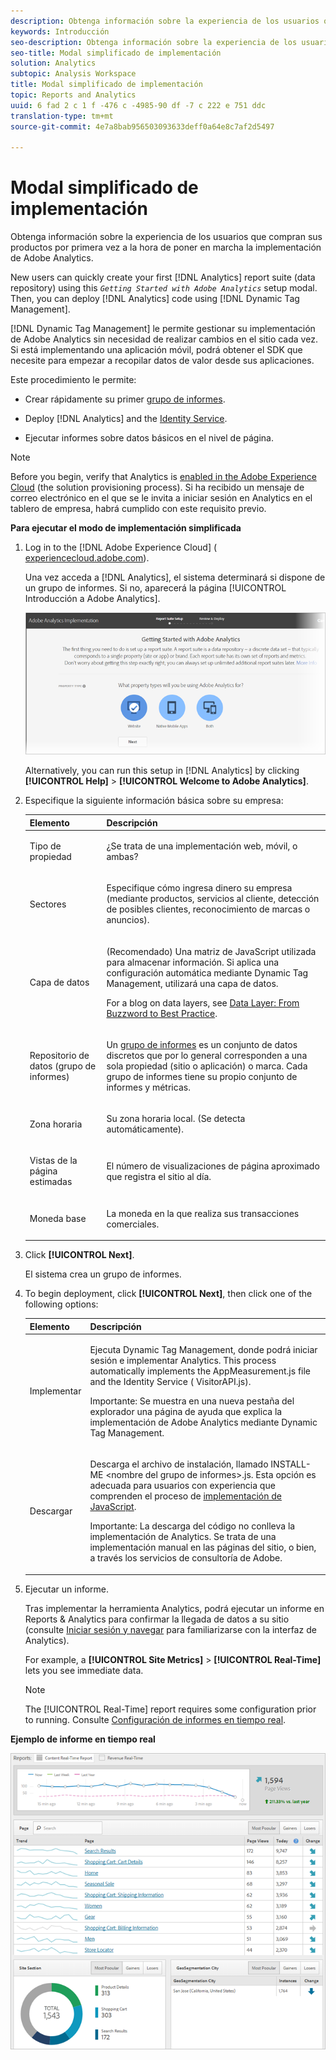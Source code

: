 ```yaml
---
description: Obtenga información sobre la experiencia de los usuarios que compran sus productos por primera vez a la hora de poner en marcha la implementación de Adobe Analytics.
keywords: Introducción
seo-description: Obtenga información sobre la experiencia de los usuarios que compran sus productos por primera vez a la hora de poner en marcha la implementación de Adobe Analytics.
seo-title: Modal simplificado de implementación
solution: Analytics
subtopic: Analysis Workspace
title: Modal simplificado de implementación
topic: Reports and Analytics
uuid: 6 fad 2 c 1 f -476 c -4985-90 df -7 c 222 e 751 ddc
translation-type: tm+mt
source-git-commit: 4e7a8bab956503093633deff0a64e8c7af2d5497

---
```



# Modal simplificado de implementación

Obtenga información sobre la experiencia de los usuarios que compran sus productos por primera vez a la hora de poner en marcha la implementación de Adobe Analytics.

<!-- 

<p>https://activation.adobedtm.com/index.php?redirected=1 </p>

 -->

New users can quickly create your first [!DNL Analytics] report suite (data repository) using this *`Getting Started with Adobe Analytics`* setup modal. Then, you can deploy [!DNL Analytics] code using [!DNL Dynamic Tag Management].

[!DNL Dynamic Tag Management] le permite gestionar su implementación de Adobe Analytics sin necesidad de realizar cambios en el sitio cada vez. Si está implementando una aplicación móvil, podrá obtener el SDK que necesite para empezar a recopilar datos de valor desde sus aplicaciones.

Este procedimiento le permite:

* Crear rápidamente su primer [grupo de informes](https://marketing.adobe.com/resources/help/en_US/analytics/getting-started/report-suites.html).
* Deploy [!DNL Analytics] and the [Identity Service](https://marketing.adobe.com/resources/help/en_US/mcvid/).

* Ejecutar informes sobre datos básicos en el nivel de página.

>[!NOTE]
>
>Before you begin, verify that Analytics is [enabled in the Adobe Experience Cloud](https://marketing.adobe.com/resources/help/en_US/mcloud/core_services.html) (the solution provisioning process). Si ha recibido un mensaje de correo electrónico en el que se le invita a iniciar sesión en Analytics en el tablero de empresa, habrá cumplido con este requisito previo.

**Para ejecutar el modo de implementación simplificada**

1. Log in to the [!DNL Adobe Experience Cloud] ( [experiencecloud.adobe.com](https://experiencecloud.adobe.com)).

   Una vez acceda a [!DNL Analytics], el sistema determinará si dispone de un grupo de informes. Si no, aparecerá la página [!UICONTROL Introducción a Adobe Analytics].

   ![](assets/analytics-implementation-rs-wizard.png)

   Alternatively, you can run this setup in [!DNL Analytics] by clicking **[!UICONTROL Help]** &gt; **[!UICONTROL Welcome to Adobe Analytics]**.

1. Especifique la siguiente información básica sobre su empresa:

   <table id="table_1741878A1B284CB78D297D531DC703D6"> 
     <thead> 
      <tr> 
       <th colname="col1" class="entry"> Elemento </th> 
       <th colname="col2" class="entry"> Descripción </th> 
      </tr> 
     </thead>
     <tbody> 
      <tr> 
       <td colname="col1"> <p>Tipo de propiedad </p> </td> 
       <td colname="col2"> <p>¿Se trata de una implementación web, móvil, o ambas? </p> </td> 
      </tr> 
      <tr> 
       <td colname="col1"> <p>Sectores </p> </td> 
       <td colname="col2"> <p>Especifique cómo ingresa dinero su empresa (mediante productos, servicios al cliente, detección de posibles clientes, reconocimiento de marcas o anuncios). </p> </td> 
      </tr> 
      <tr> 
       <td colname="col1"> <p>Capa de datos </p> </td> 
       <td colname="col2"> <p>(Recomendado) Una matriz de JavaScript utilizada para almacenar información. Si aplica una configuración automática mediante Dynamic Tag Management, utilizará una capa de datos. </p> <p>For a blog on data layers, see <a href="https://blogs.adobe.com/digitalmarketing/analytics/data-layers-buzzword-best-practice/" format="http" scope="external"> Data Layer: From Buzzword to Best Practice</a>. </p> </td> 
      </tr> 
      <tr> 
       <td colname="col1"> <p>Repositorio de datos (grupo de informes) </p> </td> 
       <td colname="col2"> <p> Un <a href="https://marketing.adobe.com/resources/help/en_US/analytics/getting-started/report-suites.html" format="html" scope="external">grupo de informes</a> es un conjunto de datos discretos que por lo general corresponden a una sola propiedad (sitio o aplicación) o marca. Cada grupo de informes tiene su propio conjunto de informes y métricas. </p> </td> 
      </tr> 
      <tr> 
       <td colname="col1"> <p>Zona horaria </p> </td> 
       <td colname="col2"> <p>Su zona horaria local. (Se detecta automáticamente). </p> </td> 
      </tr> 
      <tr> 
       <td colname="col1"> <p>Vistas de la página estimadas </p> </td> 
       <td colname="col2"> <p>El número de visualizaciones de página aproximado que registra el sitio al día. </p> </td> 
      </tr> 
      <tr> 
       <td colname="col1"> <p>Moneda base </p> </td> 
       <td colname="col2"> <p>La moneda en la que realiza sus transacciones comerciales. </p> </td> 
      </tr> 
     </tbody> 
    </table>

1. Click **[!UICONTROL Next]**.

   El sistema crea un grupo de informes.

1. To begin deployment, click **[!UICONTROL Next]**, then click one of the following options:

   <table id="table_71C7F7B9677346CD8D5130519D32464B"> 
     <thead> 
      <tr> 
       <th colname="col1" class="entry"> Elemento </th> 
       <th colname="col2" class="entry"> Descripción </th> 
      </tr> 
     </thead>
     <tbody> 
      <tr> 
       <td colname="col1"> <p>Implementar </p> </td> 
       <td colname="col2"> <p> Ejecuta <span class="keyword">Dynamic Tag Management</span>, donde podrá iniciar sesión e implementar Analytics. This process automatically implements the <span class="filepath"> AppMeasurement.js</span> file and the Identity Service (<span class="filepath"> VisitorAPI.js</span>). </p> <p> <p>Importante: Se muestra en una nueva pestaña del explorador una página de ayuda que explica la implementación de <span class="keyword">Adobe Analytics</span> mediante Dynamic Tag Management. </p> </p> </td> 
      </tr> 
      <tr> 
       <td colname="col1"> <p>Descargar </p> </td> 
       <td colname="col2"> <p> Descarga el archivo de instalación, llamado <span class="filepath">INSTALL-ME &lt;nombre del grupo de informes&gt;.js</span>. Esta opción es adecuada para usuarios con experiencia que comprenden el proceso de <a href="https://marketing.adobe.com/resources/help/en_US/sc/implement/js_implementation.html" format="html" scope="external">implementación de JavaScript</a>. </p> <p> <p>Importante: La descarga del código no conlleva la implementación de <span class="keyword">Analytics</span>. Se trata de una implementación manual en las páginas del sitio, o bien, a través los servicios de consultoría de Adobe. </p> </p> </td> 
      </tr> 
     </tbody> 
    </table>

1. Ejecutar un informe.

   Tras implementar la herramienta Analytics, podrá ejecutar un informe en Reports &amp; Analytics para confirmar la llegada de datos a su sitio (consulte [Iniciar sesión y navegar](https://marketing.adobe.com/resources/help/en_US/analytics/getting-started/analytics-navigation.html) para familiarizarse con la interfaz de Analytics).

   For example, a **[!UICONTROL Site Metrics]** &gt; **[!UICONTROL Real-Time]** lets you see immediate data.

   >[!NOTE]
   >
   >The [!UICONTROL Real-Time] report requires some configuration prior to running. Consulte [Configuración de informes en tiempo real](https://marketing.adobe.com/resources/help/en_US/reference/t_realtime_admin.html).

**Ejemplo de informe en tiempo real**

![](assets/real-time-report.png)
